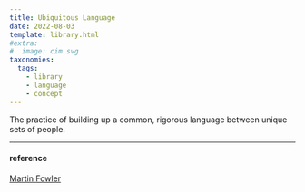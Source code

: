 ```yaml
---
title: Ubiquitous Language
date: 2022-08-03
template: library.html
#extra:
#  image: cim.svg
taxonomies:
  tags:
    - library
    - language
    - concept
---
```


The practice of building up a common, rigorous language between unique sets of people.

---
#### reference

[Martin Fowler](https://www.martinfowler.com/bliki/UbiquitousLanguage.html)